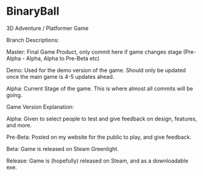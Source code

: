 BinaryBall
==========

3D Adventure / Platformer Game

Branch Descriptions:

Master: Final Game Product, only commit here if game changes stage (Pre-Alpha - Alpha, Alpha to Pre-Beta etc)

Demo: Used for the demo version of the game. Should only be updated once the main game is 4-5 updates ahead.

Alpha: Current Stage of the game. This is where almost all commits will be going.

Game Version Explanation:

Alpha: Given to select people to test and give feedback on design, features, and more.

Pre-Beta: Posted on my website for the public to play, and give feedback.

Beta: Game is released on Steam Greenlight.

Release: Game is (hopefully) released on Steam, and as a downloadable exe.
